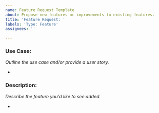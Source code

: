 ```yaml
---
name: Feature Request Template
about: Propose new features or improvements to existing features.
title: 'Feature Request: '
labels: 'Type: Feature'
assignees: ''

---
```

### Use Case:
*Outline the use case and/or provide a user story.*
- <Enter text here>

### Description:
*Describe the feature you'd like to see added.*
- <Enter text here>

